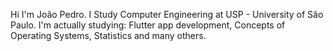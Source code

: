 Hi I'm João Pedro. 
I Study Computer Engineering at USP - University of São Paulo.
I'm actually studying: Flutter app development, Concepts of Operating Systems, Statistics and many others.
<!---
JoaoHardline/JoaoHardline is a ✨ special ✨ repository because its `README.md` (this file) appears on your GitHub profile.
You can click the Preview link to take a look at your changes.
--->
